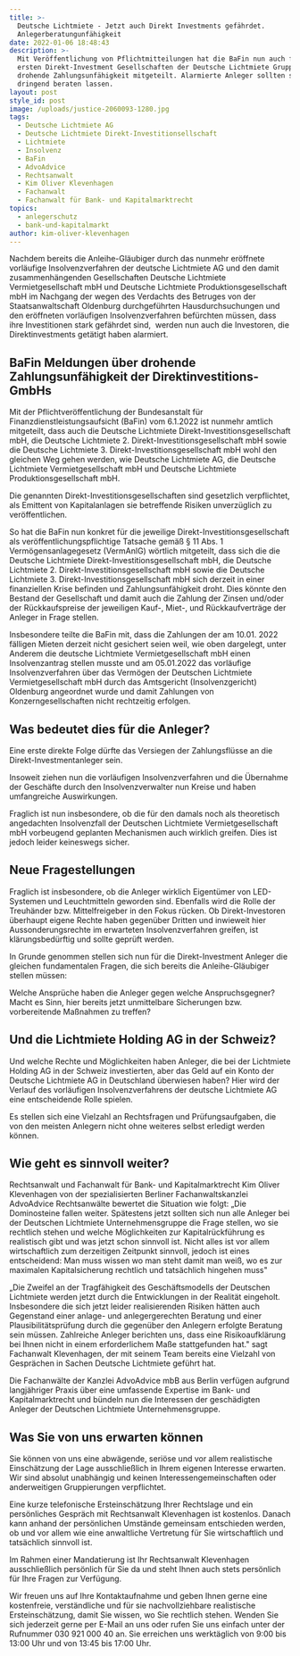 ```yaml
---
title: >-
  Deutsche Lichtmiete - Jetzt auch Direkt Investments gefährdet.
  Anlegerberatungunfähigkeit
date: 2022-01-06 18:48:43
description: >-
  Mit Veröffentlichung von Pflichtmitteilungen hat die BaFin nun auch für die
  ersten Direkt-Investment Gesellschaften der Deutsche Lichtmiete Gruppe eine
  drohende Zahlungsunfähigkeit mitgeteilt. Alarmierte Anleger sollten sich
  dringend beraten lassen.
layout: post
style_id: post
image: /uploads/justice-2060093-1280.jpg
tags:
  - Deutsche Lichtmiete AG
  - Deutsche Lichtmiete Direkt-Investitionsellschaft
  - Lichtmiete
  - Insolvenz
  - BaFin
  - AdvoAdvice
  - Rechtsanwalt
  - Kim Oliver Klevenhagen
  - Fachanwalt
  - Fachanwalt für Bank- und Kapitalmarktrecht
topics:
  - anlegerschutz
  - bank-und-kapitalmarkt
author: kim-oliver-klevenhagen
---
```

Nachdem bereits die Anleihe-Gläubiger durch das nunmehr eröffnete vorläufige Insolvenzverfahren der deutsche Lichtmiete AG und den damit zusammenhängenden Gesellschaften Deutsche Lichtmiete Vermietgesellschaft mbH und Deutsche Lichtmiete Produktionsgesellschaft mbH im Nachgang der wegen des Verdachts des Betruges von der Staatsanwaltschaft Oldenburg durchgeführten Hausdurchsuchungen und den eröffneten vorläufigen Insolvenzverfahren befürchten müssen, dass ihre Investitionen stark gefährdet sind, &nbsp;werden nun auch die Investoren, die Direktinvestments getätigt haben alarmiert.

## BaFin Meldungen über drohende Zahlungsunfähigkeit der Direktinvestitions-GmbHs

Mit der Pflichtveröffentlichung der Bundesanstalt für Finanzdienstleistungsaufsicht (BaFin) vom 6.1.2022 ist nunmehr amtlich mitgeteilt, dass auch die Deutsche Lichtmiete Direkt-Investitionsgesellschaft mbH, die Deutsche Lichtmiete 2. Direkt-Investitionsgesellschaft mbH sowie die Deutsche Lichtmiete 3. Direkt-Investitionsgesellschaft mbH wohl den gleichen Weg gehen werden, wie Deutsche Lichtmiete AG, die Deutsche Lichtmiete Vermietgesellschaft mbH und Deutsche Lichtmiete Produktionsgesellschaft mbH.

Die genannten Direkt-Investitionsgesellschaften sind gesetzlich verpflichtet, als Emittent von Kapitalanlagen sie betreffende Risiken unverzüglich zu veröffentlichen.

So hat die BaFin nun konkret für die jeweilige Direkt-Investitionsgesellschaft als veröffentlichungspflichtige Tatsache gemä&szlig; &sect; 11 Abs. 1 Vermögensanlagegesetz (VermAnlG) wörtlich mitgeteilt, dass sich die die Deutsche Lichtmiete Direkt-Investitionsgesellschaft mbH, die Deutsche Lichtmiete 2. Direkt-Investitionsgesellschaft mbH sowie die Deutsche Lichtmiete 3. Direkt-Investitionsgesellschaft mbH sich derzeit in einer finanziellen Krise befinden und Zahlungsunfähigkeit droht. Dies könnte den Bestand der Gesellschaft und damit auch die Zahlung der Zinsen und/oder der Rückkaufspreise der jeweiligen Kauf-, Miet-, und Rückkaufverträge der Anleger in Frage stellen.

Insbesondere teilte die BaFin mit, dass die Zahlungen der am 10.01. 2022 fälligen Mieten derzeit nicht gesichert seien weil, wie oben dargelegt, unter Anderem die deutsche Lichtmiete Vermietgesellschaft mbH einen Insolvenzantrag stellen musste und am 05.01.2022 das vorläufige Insolvenzverfahren über das Vermögen der Deutschen Lichtmiete Vermietgesellschaft mbH durch das Amtsgericht (Insolvenzgericht) Oldenburg angeordnet wurde und damit Zahlungen von Konzerngesellschaften nicht rechtzeitig erfolgen.

## Was bedeutet dies für die Anleger?&nbsp;

Eine erste direkte Folge dürfte das Versiegen der Zahlungsflüsse an die Direkt-Investmentanleger sein.

Insoweit ziehen nun die vorläufigen Insolvenzverfahren und die Übernahme der Geschäfte durch den Insolvenzverwalter nun Kreise und haben umfangreiche Auswirkungen.

Fraglich ist nun insbesondere, ob die für den damals noch als theoretisch angedachten Insolvenzfall der Deutschen Lichtmiete Vermietgesellschaft mbH vorbeugend geplanten Mechanismen auch wirklich greifen. Dies ist jedoch leider keineswegs sicher.

## Neue Fragestellungen

Fraglich ist insbesondere, ob die Anleger wirklich Eigentümer von LED-Systemen und Leuchtmitteln geworden sind. Ebenfalls wird die Rolle der Treuhänder bzw. Mittelfreigeber in den Fokus rücken. Ob Direkt-Investoren überhaupt eigene Rechte haben gegenüber Dritten und inwieweit hier Aussonderungsrechte im erwarteten Insolvenzverfahren greifen, ist klärungsbedürftig und sollte geprüft werden.&nbsp;

In Grunde genommen stellen sich nun für die Direkt-Investment Anleger die gleichen fundamentalen Fragen, die sich bereits die Anleihe-Gläubiger stellen müssen:

Welche Ansprüche haben die Anleger gegen welche Anspruchsgegner? Macht es Sinn, hier bereits jetzt unmittelbare Sicherungen bzw. vorbereitende Ma&szlig;nahmen zu treffen?

## Und die Lichtmiete Holding AG in der Schweiz?

Und welche Rechte und Möglichkeiten haben Anleger, die bei der Lichtmiete Holding AG in der Schweiz investierten, aber das Geld auf ein Konto der Deutsche Lichtmiete AG in Deutschland überwiesen haben? Hier wird der Verlauf des vorläufigen Insolvenzverfahrens der deutsche Lichtmiete AG eine entscheidende Rolle spielen.

Es stellen sich eine Vielzahl an Rechtsfragen und Prüfungsaufgaben, die von den meisten Anlegern nicht ohne weiteres selbst erledigt werden können.

## Wie geht es sinnvoll weiter?

Rechtsanwalt und Fachanwalt für Bank- und Kapitalmarktrecht Kim Oliver Klevenhagen von der spezialisierten Berliner Fachanwaltskanzlei AdvoAdvice Rechtsanwälte bewertet die Situation wie folgt: „Die Dominosteine fallen weiter. Spätestens jetzt sollten sich nun alle Anleger bei der Deutschen Lichtmiete Unternehmensgruppe die Frage stellen, wo sie rechtlich stehen und welche Möglichkeiten zur Kapitalrückführung es realistisch gibt und was jetzt schon sinnvoll ist. Nicht alles ist vor allem wirtschaftlich zum derzeitigen Zeitpunkt sinnvoll, jedoch ist eines entscheidend: Man muss wissen wo man steht damit man wei&szlig;, wo es zur maximalen Kapitalsicherung rechtlich und tatsächlich hingehen muss"

„Die Zweifel an der Tragfähigkeit des Geschäftsmodells der Deutschen Lichtmiete werden jetzt durch die Entwicklungen in der Realität eingeholt. Insbesondere die sich jetzt leider realisierenden Risiken hätten auch Gegenstand einer anlage- und anlegergerechten Beratung und einer Plausibilitätsprüfung durch die gegenüber den Anlegern erfolgte Beratung sein müssen. Zahlreiche Anleger berichten uns, dass eine Risikoaufklärung bei Ihnen nicht in einem erforderlichem Ma&szlig;e stattgefunden hat." sagt Fachanwalt Klevenhagen, der mit seinem Team bereits eine Vielzahl von Gesprächen in Sachen Deutsche Lichtmiete geführt hat.&nbsp;

Die Fachanwälte der Kanzlei AdvoAdvice mbB aus Berlin verfügen aufgrund langjähriger Praxis über eine umfassende Expertise im Bank- und Kapitalmarktrecht und bündeln nun die Interessen der geschädigten Anleger der Deutschen Lichtmiete Unternehmensgruppe.

## Was Sie von uns erwarten können

Sie können von uns eine abwägende, seriöse und vor allem realistische Einschätzung der Lage ausschlie&szlig;lich in Ihrem eigenen Interesse erwarten. Wir sind absolut unabhängig und keinen Interessengemeinschaften oder anderweitigen Gruppierungen verpflichtet.&nbsp;

Eine kurze telefonische Ersteinschätzung Ihrer Rechtslage und ein persönliches Gespräch mit Rechtsanwalt Klevenhagen ist kostenlos. Danach kann anhand der persönlichen Umstände gemeinsam entschieden werden, ob und vor allem wie eine anwaltliche Vertretung für Sie wirtschaftlich und tatsächlich sinnvoll ist.

Im Rahmen einer Mandatierung ist Ihr Rechtsanwalt Klevenhagen ausschlie&szlig;lich persönlich für Sie da und steht Ihnen auch stets persönlich für Ihre Fragen zur Verfügung.

Wir freuen uns auf Ihre Kontaktaufnahme und geben Ihnen gerne eine kostenfreie, verständliche und für sie nachvollziehbare realistische Ersteinschätzung, damit Sie wissen, wo Sie rechtlich stehen. Wenden Sie sich jederzeit gerne per E-Mail an uns oder rufen Sie uns einfach unter der Rufnummer 030 921 000 40 an. Sie erreichen uns werktäglich von 9:00 bis 13:00 Uhr und von 13:45 bis 17:00 Uhr.<br>&nbsp;

